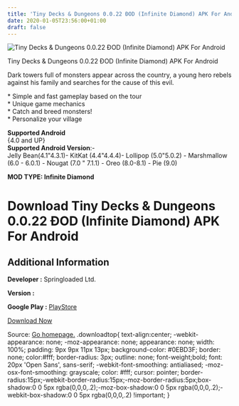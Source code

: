 ```yaml
---
title: 'Tiny Decks & Dungeons 0.0.22 ÐOD (Infinite Diamond) APK For Android'
date: 2020-01-05T23:56:00+01:00
draft: false
---
```


![Tiny Decks & Dungeons 0.0.22 ÐOD (Infinite Diamond) APK For Android](https://i1.wp.com/apkhome.net/wp-content/uploads/2020/01/Tiny-Decks-Dungeons-0.0.22-ÐOD-Infinite-Diamond.png "Tiny Decks & Dungeons 0.0.22 ÐOD (Infinite Diamond) APK For Android")

  

Tiny Decks & Dungeons 0.0.22 ÐOD (Infinite Diamond) APK For Android

Dark towers full of monsters appear across the country, a young hero rebels against his family and searches for the cause of this evil.

\* Simple and fast gameplay based on the tour  
\* Unique game mechanics  
\* Catch and breed monsters!  
\* Personalize your village

**Supported Android**  
{4.0 and UP}  
**Supported Android Version**:-  
Jelly Bean(4.1"4.3.1)- KitKat (4.4"4.4.4)- Lollipop (5.0"5.0.2) - Marshmallow (6.0 - 6.0.1) - Nougat (7.0 " 7.1.1) - Oreo (8.0-8.1) - Pie (9.0)

**MOD TYPE: Infinite Diamond**

Download Tiny Decks & Dungeons 0.0.22 ÐOD (Infinite Diamond) APK For Android
=============================================================================

Additional Information
----------------------

**Developer :** Springloaded Ltd.

**Version :**

**Google Play :** [PlayStore](https://play.google.com/store/apps/details?id=com.springloaded.dnd)

  

[Download Now](https://store4app.co/post/tiny-decks-amp-dungeons-0-0-22-od-infinite-diamond-apk-for-android_1578244372)

  
Source: [Go homepage.](https://store4app.co/post/tiny-decks-amp-dungeons-0-0-22-od-infinite-diamond-apk-for-android_1578244372) .downloadtop{ text-align:center; -webkit-appearance: none; -moz-appearance: none; appearance: none; width: 100%; padding: 9px 9px 11px 13px; background-color: #0EBD3F; border: none; color:#fff; border-radius: 3px; outline: none; font-weight;bold; font: 20px 'Open Sans', sans-serif; -webkit-font-smoothing: antialiased; -moz-osx-font-smoothing: grayscale; color: #fff; cursor: pointer; border-radius:15px;-webkit-border-radius:15px;-moz-border-radius:5px;box-shadow:0 0 5px rgba(0,0,0,.2);-moz-box-shadow:0 0 5px rgba(0,0,0,.2);-webkit-box-shadow:0 0 5px rgba(0,0,0,.2) !important; }
